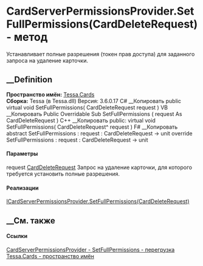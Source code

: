 # CardServerPermissionsProvider.SetFullPermissions(CardDeleteRequest) - метод
Устанавливает полные разрешения (токен прав доступа) для заданного запроса на
удаление карточки.
##  __Definition
 **Пространство имён:** [Tessa.Cards](N_Tessa_Cards.htm)  
 **Сборка:** Tessa (в Tessa.dll) Версия: 3.6.0.17
C# __Копировать
     public virtual void SetFullPermissions(
    	CardDeleteRequest request
    )
VB __Копировать
     Public Overridable Sub SetFullPermissions ( 
    	request As CardDeleteRequest
    )
C++ __Копировать
     public:
    virtual void SetFullPermissions(
    	CardDeleteRequest^ request
    )
F# __Копировать
     abstract SetFullPermissions : 
            request : CardDeleteRequest -> unit 
    override SetFullPermissions : 
            request : CardDeleteRequest -> unit 
#### Параметры
request [CardDeleteRequest](T_Tessa_Cards_CardDeleteRequest.htm)
    Запрос на удаление карточки, для которого требуется установить полные разрешения.
#### Реализации
[ICardServerPermissionsProvider.SetFullPermissions(CardDeleteRequest)](M_Tessa_Cards_ICardServerPermissionsProvider_SetFullPermissions.htm)  
##  __См. также
#### Ссылки
[CardServerPermissionsProvider -
](T_Tessa_Cards_CardServerPermissionsProvider.htm)
[SetFullPermissions -
перегрузка](Overload_Tessa_Cards_CardServerPermissionsProvider_SetFullPermissions.htm)
[Tessa.Cards - пространство имён](N_Tessa_Cards.htm)

